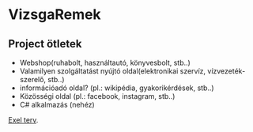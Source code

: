 # VizsgaRemek

## Project ötletek

- Webshop(ruhabolt, használtautó, könyvesbolt, stb..)
- Valamilyen szolgáltatást nyújtó oldal(elektronikai szervíz, vízvezeték-szerelő, stb..)
- információadó oldal? (pl.: wikipédia, gyakorikérdések, stb..)
- Közösségi oldal (pl.: facebook, instagram, stb..)
- C# alkalmazás (nehéz)

[Exel terv]([https://pages.github.com/](https://blathy-my.sharepoint.com/:x:/g/personal/barta_marko_blathy_info/EVIGEpF27YpMotpUEDn05IUBRLOYAKuUG0YY1hPkIyic0A?e=vPkVbZ)).

